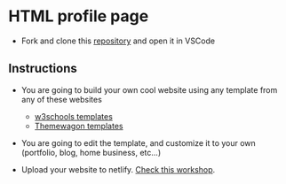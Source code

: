 # HTML profile page

- Fork and clone this [repository](https://github.com/JoinCODED/TASK-html-starter) and open it in VSCode

## Instructions

- You are going to build your own cool website using any template from any of these websites

  - [w3schools templates](https://www.w3schools.com/w3css/w3css_templates.asp)
  - [Themewagon templates](https://themewagon.com/theme-price/free/)

- You are going to edit the template, and customize it to your own (portfolio, blog, home business, etc...)
- Upload your website to netlify. [Check this workshop](https://warehouse.joincoded.com/workshops/14-netlify/netlify/deploy).

